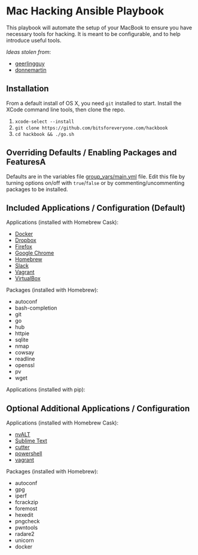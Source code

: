 # Mac Hacking Ansible Playbook

This playbook will automate the setup of your MacBook to ensure you have necessary tools for hacking.  It is meant to be configurable, and to help introduce useful tools.

*Ideas stolen from*:  
- [geerlingguy][mac-dev-setup]  
- [donnemartin][dev-setup]  

## Installation

From a default install of OS X, you need `git` installed to start.  Install the XCode command line tools, then clone the repo.
1. `xcode-select --install`
2. `git clone https://github.com/bitsforeveryone.com/hackbook`
3. `cd hackbook && ./go.sh`

## Overriding Defaults / Enabling Packages and FeaturesA

Defaults are in the variables file [group_vars/main.yml](group_vars/main.yml) file.  Edit this file by turning options on/off with `true`/`false` or by commenting/uncommenting packages to be installed.

## Included Applications / Configuration (Default)

Applications (installed with Homebrew Cask):

  - [Docker](https://www.docker.com/)
  - [Dropbox](https://www.dropbox.com/)
  - [Firefox](https://www.mozilla.org/en-US/firefox/new/)
  - [Google Chrome](https://www.google.com/chrome/)
  - [Homebrew](http://brew.sh/)
  - [Slack](https://slack.com/)
  - [Vagrant](https://www.vagrantup.com/)
  - [VirtualBox](https://www.virtualbox.org/wiki/Downloads)


Packages (installed with Homebrew):

  - autoconf
  - bash-completion
  - git
  - go
  - hub
  - httpie
  - sqlite
  - nmap
  - cowsay
  - readline
  - openssl
  - pv
  - wget

Applications (installed with pip):



## Optional Additional Applications / Configuration 

Applications (installed with Homebrew Cask):

  - [nvALT](http://brettterpstra.com/projects/nvalt/)
  - [Sublime Text](https://www.sublimetext.com/)
  - [cutter]()
  - [powershell]()
  - [vagrant]()

Packages (installed with Homebrew):

  - autoconf
  - gpg
  - iperf
  - fcrackzip
  - foremost
  - hexedit
  - pngcheck
  - pwntools
  - radare2
  - unicorn
  - docker

[mac-dev-setup]: https://github.com/geerlingguy/mac-dev-playbook
[dev-setup]: https://github.com/donnemartin/dev-setup
[automating-with-ansible]: http://www.nickhammond.com/automating-development-environment-ansible/
